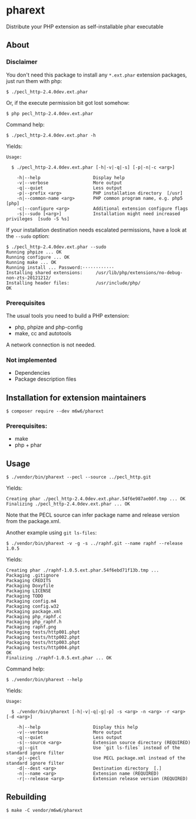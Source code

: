 # pharext

Distribute your PHP extension as self-installable phar executable

## About

### Disclaimer

You don't need this package to install any `*.ext.phar` extension packages,
just run them with php:

	$ ./pecl_http-2.4.0dev.ext.phar

Or, if the execute permission bit got lost somehow:

	$ php pecl_http-2.4.0dev.ext.phar

Command help:

	$ ./pecl_http-2.4.0dev.ext.phar -h

Yields:

	Usage:
	
	  $ ./pecl_http-2.4.0dev.ext.phar [-h|-v|-q|-s] [-p|-n|-c <arg>]
	
	    -h|--help                    Display help 
	    -v|--verbose                 More output 
	    -q|--quiet                   Less output 
	    -p|--prefix <arg>            PHP installation directory  [/usr]
	    -n|--common-name <arg>       PHP common program name, e.g. php5  [php]
	    -c|--configure <arg>         Additional extension configure flags 
	    -s|--sudo [<arg>]            Installation might need increased privileges  [sudo -S %s]

If your installation destination needs escalated permissions, have a look at the `--sudo` option:

	$ ./pecl_http-2.4.0dev.ext.phar --sudo
	Running phpize ... OK
	Running configure ... OK
	Running make ... OK
	Running install ... Password:············
	Installing shared extensions:     /usr/lib/php/extensions/no-debug-non-zts-20121212/
	Installing header files:          /usr/include/php/
	OK

### Prerequisites

The usual tools you need to build a PHP extension:
* php, phpize and php-config
* make, cc and autotools

A network connection is not needed.

### Not implemented

* Dependencies
* Package description files

## Installation for extension maintainers

	$ composer require --dev m6w6/pharext

### Prerequisites:

* make
* php + phar

## Usage

	$ ./vendor/bin/pharext --pecl --source ../pecl_http.git

Yields:

	Creating phar ./pecl_http-2.4.0dev.ext.phar.54f6e987ae00f.tmp ... OK
	Finalizing ./pecl_http-2.4.0dev.ext.phar ... OK

Note that the PECL source can infer package name and release version from the package.xml.

Another example using `git ls-files`:

	$ ./vendor/bin/pharext -v -g -s ../raphf.git --name raphf --release 1.0.5

Yields:

	Creating phar ./raphf-1.0.5.ext.phar.54f6ebd71f13b.tmp ...
	Packaging .gitignore
	Packaging CREDITS
	Packaging Doxyfile
	Packaging LICENSE
	Packaging TODO
	Packaging config.m4
	Packaging config.w32
	Packaging package.xml
	Packaging php_raphf.c
	Packaging php_raphf.h
	Packaging raphf.png
	Packaging tests/http001.phpt
	Packaging tests/http002.phpt
	Packaging tests/http003.phpt
	Packaging tests/http004.phpt
	OK
	Finalizing ./raphf-1.0.5.ext.phar ... OK

Command help:

	$ ./vendor/bin/pharext --help

Yields:

	Usage:
	
	  $ ./vendor/bin/pharext [-h|-v|-q|-g|-p] -s <arg> -n <arg> -r <arg> [-d <arg>]
	
	    -h|--help                    Display this help 
	    -v|--verbose                 More output 
	    -q|--quiet                   Less output 
	    -s|--source <arg>            Extension source directory (REQUIRED)
	    -g|--git                     Use `git ls-files` instead of the standard ignore filter 
	    -p|--pecl                    Use PECL package.xml instead of the standard ignore filter 
	    -d|--dest <arg>              Destination directory  [.]
	    -n|--name <arg>              Extension name (REQUIRED)
	    -r|--release <arg>           Extension release version (REQUIRED)

## Rebuilding

	$ make -C vendor/m6w6/pharext
